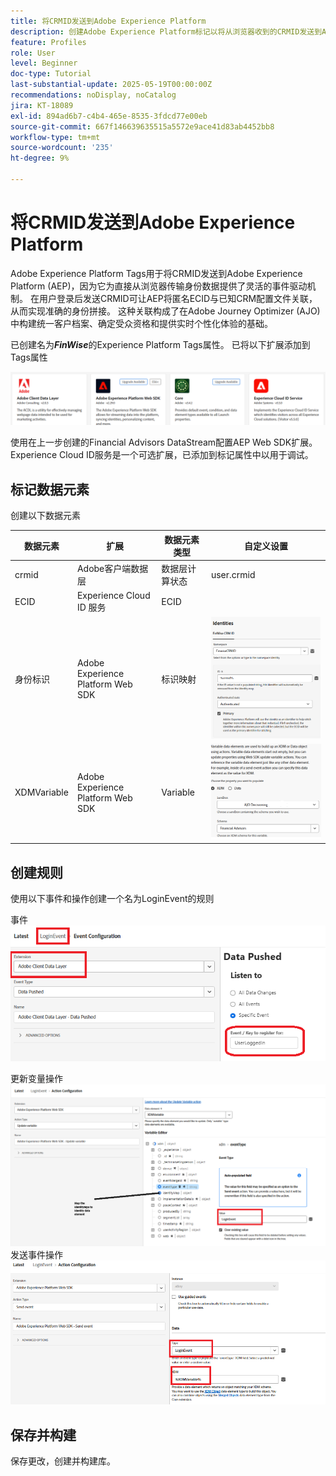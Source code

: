 ```yaml
---
title: 将CRMID发送到Adobe Experience Platform
description: 创建Adobe Experience Platform标记以将从浏览器收到的CRMID发送到Adobe Experience Platform
feature: Profiles
role: User
level: Beginner
doc-type: Tutorial
last-substantial-update: 2025-05-19T00:00:00Z
recommendations: noDisplay, noCatalog
jira: KT-18089
exl-id: 894ad6b7-c4b4-465e-8535-3fdcd77e00eb
source-git-commit: 667f146639635515a5572e9ace41d83ab4452bb8
workflow-type: tm+mt
source-wordcount: '235'
ht-degree: 9%

---
```


# 将CRMID发送到Adobe Experience Platform

Adobe Experience Platform Tags用于将CRMID发送到Adobe Experience Platform (AEP)，因为它为直接从浏览器传输身份数据提供了灵活的事件驱动机制。 在用户登录后发送CRMID可让AEP将匿名ECID与已知CRM配置文件关联，从而实现准确的身份拼接。 这种关联构成了在Adobe Journey Optimizer (AJO)中构建统一客户档案、确定受众资格和提供实时个性化体验的基础。

已创建名为&#x200B;_**FinWise**_&#x200B;的Experience Platform Tags属性。 已将以下扩展添加到Tags属性

![标记 — 扩展](assets/tags-extensions.png)

使用在上一步创建的Financial Advisors DataStream配置AEP Web SDK扩展。
Experience Cloud ID服务是一个可选扩展，已添加到标记属性中以用于调试。

## 标记数据元素

创建以下数据元素

| 数据元素 | 扩展 | 数据元素类型 | 自定义设置 |
|--------------|-----------------------------------|---------------------------|----------------------------------------|
| crmid | Adobe客户端数据层 | 数据层计算状态 | user.crmid |
| ECID | Experience Cloud ID 服务 | ECID |                                        |
| 身份标识 | Adobe Experience Platform Web SDK | 标识映射 | ![图像](assets/identity-settings.png) |
| XDMVariable | Adobe Experience Platform Web SDK | Variable | ![图像](assets/xdmvariable.png) |

## 创建规则

使用以下事件和操作创建一个名为LoginEvent的规则

事件
![事件](assets/data-pushed-event1.png)

更新变量操作
![更新变量](assets/update-variable1.png)
发送事件操作
![发送事件](assets/send-event1.png)

## 保存并构建

保存更改，创建并构建库。
